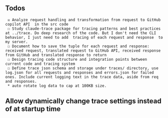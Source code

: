 ##  Todos
     ☒ Analyze request handling and transformation from request to GitHub copilot API  in the src code               
     ☐ Study claude-trace package for tracing patterns and best practices at ../trace. Do deep research of the code. But I don't need the CLI behavior, I just need to add  tracing of each request and response  to my server. 
     ☐ Document how to save the tuple for each request and response: received request, translated request to GitHub API, received response from GitHub and translated response to return
     ☐ Design tracing code structure and integration points between current code and tracing system
     ☐ Define trace json schema and storage under traces/ directory, use log.json for all requests and responses and errors.json for failed ones. Include current logging text in the trace data, aside from req and responses.
     * auto rotate log data to cap at 100KB size.


## Allow dynamically change trace settings instead of at startup time
 

